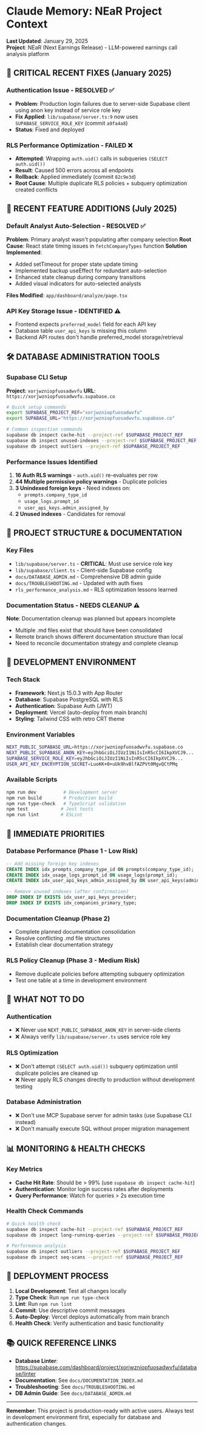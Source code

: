 # Claude Memory: NEaR Project Context

**Last Updated**: January 29, 2025  
**Project**: NEaR (Next Earnings Release) - LLM-powered earnings call analysis platform

## 🚨 CRITICAL RECENT FIXES (January 2025)

### Authentication Issue - RESOLVED ✅
- **Problem**: Production login failures due to server-side Supabase client using anon key instead of service role key
- **Fix Applied**: `lib/supabase/server.ts:9` now uses `SUPABASE_SERVICE_ROLE_KEY` (commit `a9fa4a8`)
- **Status**: Fixed and deployed

### RLS Performance Optimization - FAILED ❌
- **Attempted**: Wrapping `auth.uid()` calls in subqueries `(SELECT auth.uid())`
- **Result**: Caused 500 errors across all endpoints
- **Rollback**: Applied immediately (commit `82c9e3d`)
- **Root Cause**: Multiple duplicate RLS policies + subquery optimization created conflicts

## 🔄 RECENT FEATURE ADDITIONS (July 2025)

### Default Analyst Auto-Selection - RESOLVED ✅
**Problem**: Primary analyst wasn't populating after company selection
**Root Cause**: React state timing issues in `fetchCompanyTypes` function
**Solution Implemented**:
- Added setTimeout for proper state update timing
- Implemented backup useEffect for redundant auto-selection
- Enhanced state cleanup during company transitions
- Added visual indicators for auto-selected analysts

**Files Modified**: `app/dashboard/analyze/page.tsx`

### API Key Storage Issue - IDENTIFIED ⚠️
- Frontend expects `preferred_model` field for each API key
- Database table `user_api_keys` is missing this column
- Backend API routes don't handle preferred_model storage/retrieval

## 🛠️ DATABASE ADMINISTRATION TOOLS

### Supabase CLI Setup
**Project**: `xorjwzniopfuosadwvfu`
**URL**: `https://xorjwzniopfuosadwvfu.supabase.co`

```bash
# Quick setup commands
export SUPABASE_PROJECT_REF="xorjwzniopfuosadwvfu"
export SUPABASE_URL="https://xorjwzniopfuosadwvfu.supabase.co"

# Common inspection commands
supabase db inspect cache-hit --project-ref $SUPABASE_PROJECT_REF
supabase db inspect unused-indexes --project-ref $SUPABASE_PROJECT_REF
supabase db inspect outliers --project-ref $SUPABASE_PROJECT_REF
```

### Performance Issues Identified
1. **16 Auth RLS warnings** - `auth.uid()` re-evaluates per row
2. **44 Multiple permissive policy warnings** - Duplicate policies
3. **3 Unindexed foreign keys** - Need indexes on:
   - `prompts.company_type_id`
   - `usage_logs.prompt_id` 
   - `user_api_keys.admin_assigned_by`
4. **2 Unused indexes** - Candidates for removal

## 📁 PROJECT STRUCTURE & DOCUMENTATION

### Key Files
- `lib/supabase/server.ts` - **CRITICAL**: Must use service role key
- `lib/supabase/client.ts` - Client-side Supabase config
- `docs/DATABASE_ADMIN.md` - Comprehensive DB admin guide
- `docs/TROUBLESHOOTING.md` - Updated with auth fixes
- `rls_performance_analysis.md` - RLS optimization lessons learned

### Documentation Status - NEEDS CLEANUP ⚠️
**Note**: Documentation cleanup was planned but appears incomplete
- Multiple .md files exist that should have been consolidated
- Remote branch shows different documentation structure than local
- Need to reconcile documentation strategy and complete cleanup

## 🔧 DEVELOPMENT ENVIRONMENT

### Tech Stack
- **Framework**: Next.js 15.0.3 with App Router
- **Database**: Supabase PostgreSQL with RLS
- **Authentication**: Supabase Auth (JWT)
- **Deployment**: Vercel (auto-deploy from main branch)
- **Styling**: Tailwind CSS with retro CRT theme

### Environment Variables
```bash
NEXT_PUBLIC_SUPABASE_URL=https://xorjwzniopfuosadwvfu.supabase.co
NEXT_PUBLIC_SUPABASE_ANON_KEY=eyJhbGciOiJIUzI1NiIsInR5cCI6IkpXVCJ9...
SUPABASE_SERVICE_ROLE_KEY=eyJhbGciOiJIUzI1NiIsInR5cCI6IkpXVCJ9...
USER_API_KEY_ENCRYPTION_SECRET=LuoKK+0+uUk9hvBlfAZPVt0MgvQCtPMq
```

### Available Scripts
```bash
npm run dev          # Development server
npm run build        # Production build
npm run type-check   # TypeScript validation
npm test            # Jest tests
npm run lint        # ESLint
```

## 🎯 IMMEDIATE PRIORITIES

### Database Performance (Phase 1 - Low Risk)
```sql
-- Add missing foreign key indexes
CREATE INDEX idx_prompts_company_type_id ON prompts(company_type_id);
CREATE INDEX idx_usage_logs_prompt_id ON usage_logs(prompt_id);
CREATE INDEX idx_user_api_keys_admin_assigned_by ON user_api_keys(admin_assigned_by);

-- Remove unused indexes (after confirmation)
DROP INDEX IF EXISTS idx_user_api_keys_provider;
DROP INDEX IF EXISTS idx_companies_primary_type;
```

### Documentation Cleanup (Phase 2)
- Complete planned documentation consolidation
- Resolve conflicting .md file structures
- Establish clear documentation strategy

### RLS Policy Cleanup (Phase 3 - Medium Risk)
- Remove duplicate policies before attempting subquery optimization
- Test one table at a time in development environment

## 🚫 WHAT NOT TO DO

### Authentication
- ❌ Never use `NEXT_PUBLIC_SUPABASE_ANON_KEY` in server-side clients
- ❌ Always verify `lib/supabase/server.ts` uses service role key

### RLS Optimization  
- ❌ Don't attempt `(SELECT auth.uid())` subquery optimization until duplicate policies are cleaned up
- ❌ Never apply RLS changes directly to production without development testing

### Database Administration
- ❌ Don't use MCP Supabase server for admin tasks (use Supabase CLI instead)
- ❌ Don't manually execute SQL without proper migration management

## 📊 MONITORING & HEALTH CHECKS

### Key Metrics
- **Cache Hit Rate**: Should be > 99% (use `supabase db inspect cache-hit`)
- **Authentication**: Monitor login success rates after deployments
- **Query Performance**: Watch for queries > 2s execution time

### Health Check Commands
```bash
# Quick health check
supabase db inspect cache-hit --project-ref $SUPABASE_PROJECT_REF
supabase db inspect long-running-queries --project-ref $SUPABASE_PROJECT_REF

# Performance analysis
supabase db inspect outliers --project-ref $SUPABASE_PROJECT_REF
supabase db inspect seq-scans --project-ref $SUPABASE_PROJECT_REF
```

## 🔄 DEPLOYMENT PROCESS

1. **Local Development**: Test all changes locally
2. **Type Check**: Run `npm run type-check` 
3. **Lint**: Run `npm run lint`
4. **Commit**: Use descriptive commit messages
5. **Auto-Deploy**: Vercel deploys automatically from main branch
6. **Health Check**: Verify authentication and basic functionality

## 📚 QUICK REFERENCE LINKS

- **Database Linter**: https://supabase.com/dashboard/project/xorjwzniopfuosadwvfu/database/linter
- **Documentation**: See `docs/DOCUMENTATION_INDEX.md`
- **Troubleshooting**: See `docs/TROUBLESHOOTING.md`
- **DB Admin Guide**: See `docs/DATABASE_ADMIN.md`

---

**Remember**: This project is production-ready with active users. Always test in development environment first, especially for database and authentication changes.
